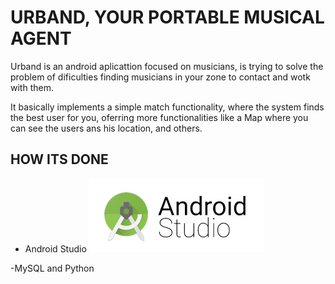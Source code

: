 # URBAND, YOUR PORTABLE MUSICAL AGENT

Urband is an android aplicattion focused on musicians, is trying to solve the problem of dificulties finding musicians in your zone to contact and wotk with them.

It basically implements a simple match functionality, where the system finds the best user for you, oferring more functionalities like a Map where you can see the users ans his location, and others.

## HOW ITS DONE ##

- Android Studio ![alt text](https://github.com/AntoniCarolMateo/urbandapp/blob/master/DOCUMENTATION/img/android-studio-logo.jpg)

-MySQL and Python 

